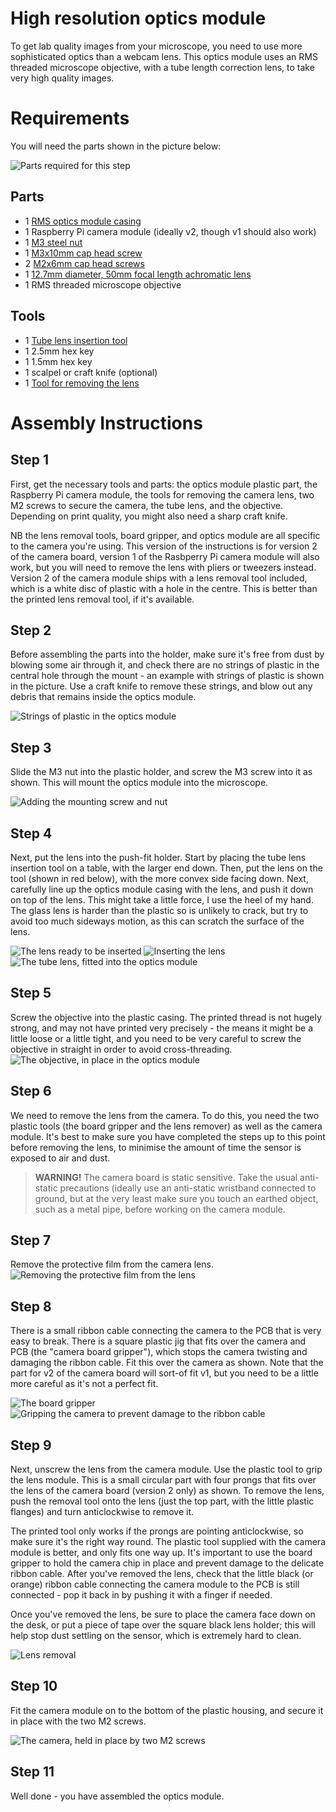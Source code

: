 # High resolution optics module
To get lab quality images from your microscope, you need to use more sophisticated optics than a webcam lens.  This optics module uses an RMS threaded microscope objective, with a tube length correction lens, to take very high quality images.

# Requirements
You will need the parts shown in the picture below:

![Parts required for this step](./images/hires_optics_parts.jpg)

## Parts
*   1 [RMS optics module casing](./parts/hires_optics_casing)
*   1 Raspberry Pi camera module (ideally v2, though v1 should also work)
*   1 [M3 steel nut](./parts/m3_nut)
*   1 [M3x10mm cap head screw](./parts/m3x10mm_cap_head)
*   2 [M2x6mm cap head screws](./parts/m2x6mm_cap_head)
*   1 [12.7mm diameter, 50mm focal length achromatic lens](./parts/d13_f50_achromat)
*   1 RMS threaded microscope objective

## Tools
*   1 [Tube lens insertion tool](./parts/tube_lens_insertion_tool)
*   1 2.5mm hex key
*   1 1.5mm hex key
*   1 scalpel or craft knife (optional)
*   1 [Tool for removing the lens](./parts/camera_lens_removal_tools)


# Assembly Instructions
## Step 1
First, get the necessary tools and parts: the optics module plastic part, the Raspberry Pi camera module, the tools for removing the camera lens, two M2 screws to secure the camera, the tube lens, and the objective.  Depending on print quality, you might also need a sharp craft knife.
 
NB the lens removal tools, board gripper, and optics module are all specific to the camera you're using.  This version of the instructions is for version 2 of the camera board, version 1 of the Rasbperry Pi camera module will also work, but you will need to remove the lens with pliers or tweezers instead.  Version 2 of the camera module ships with a lens removal tool included, which is a white disc of plastic with a hole in the centre.  This is better than the printed lens removal tool, if it's available.

## Step 2
Before assembling the parts into the holder, make sure it's free from dust by blowing some air through it, and check there are no strings of plastic in the central hole through the mount - an example with strings of plastic is shown in the picture.  Use a craft knife to remove these strings, and blow out any debris that remains inside the optics module.

![Strings of plastic in the optics module](./images/hires_optics_cleanup.jpg)

## Step 3
Slide the M3 nut into the plastic holder, and screw the M3 screw into it as shown.  This will mount the optics module into the microscope.

![Adding the mounting screw and nut](./images/hires_optics_screw.jpg)

## Step 4
Next, put the lens into the push-fit holder.  Start by placing the tube lens insertion tool on a table, with the larger end down.  Then, put the lens on the tool (shown in red below), with the more convex side facing down.  Next, carefully line up the optics module casing with the lens, and push it down on top of the lens.  This might take a little force, I use the heel of my hand.  The glass lens is harder than the plastic so is unlikely to crack, but try to avoid too much sideways motion, as this can scratch the surface of the lens.

![The lens ready to be inserted](./images/hires_optics_tube_lens_1.jpg)
![Inserting the lens](./images/hires_optics_tube_lens_1.jpg)
![The tube lens, fitted into the optics module](./images/hires_optics_tube_lens_1.jpg)

## Step 5
Screw the objective into the plastic casing.  The printed thread is not hugely strong, and may not have printed very precisely - the means it might be a little loose or a little tight, and you need to be very careful to screw the objective in straight in order to avoid cross-threading.
![The objective, in place in the optics module](./images/hires_optics_objective.jpg)

## Step 6
We need to remove the lens from the camera.  To do this, you need the two plastic tools (the board gripper and the lens remover) as well as the camera module.  It's best to make sure you have completed the steps up to this point before removing the lens, to minimise the amount of time the sensor is exposed to air and dust.

> **WARNING!** The camera board is static sensitive.  Take the usual anti-static precautions (ideally use an anti-static wristband connected to ground, but at the very least make sure you touch an earthed object, such as a metal pipe, before working on the camera module.

## Step 7
Remove the protective film from the camera lens.
![Removing the protective film from the lens](./images/picam2_film_removal.jpg)

## Step 8
There is a small ribbon cable connecting the camera to the PCB that is very easy to break.  There is a square plastic jig that fits over the camera and PCB (the "camera board gripper"), which stops the camera twisting and damaging the ribbon cable.  Fit this over the camera as shown.  Note that the part for v2 of the camera board will sort-of fit v1, but you need to be a little more careful as it's not a perfect fit.

![The board gripper](./images/picam2_board_gripper_1.jpg)
![Gripping the camera to prevent damage to the ribbon cable](./images/picam2_board_gripper_2.jpg)

## Step 9
Next, unscrew the lens from the camera module.  Use the plastic tool to grip the lens module.  This is a small circular part with four prongs that fits over the lens of the camera board (version 2 only) as shown.  To remove the lens, push the removal tool onto the lens (just the top part, with the little plastic flanges) and turn anticlockwise to remove it.
 
The printed tool only works if the prongs are pointing anticlockwise, so make sure it's the right way round.  The plastic tool supplied with the camera module is better, and only fits one way up.  It's important to use the board gripper to hold the camera chip in place and prevent damage to the delicate ribbon cable.  After you've removed the lens, check that the little black (or orange) ribbon cable connecting the camera module to the PCB is still connected - pop it back in by pushing it with a finger if needed.

Once you've removed the lens, be sure to place the camera face down on the desk, or put a piece of tape over the square black lens holder; this will help stop dust settling on the sensor, which is extremely hard to clean.

![Lens removal](./images/picam2_lens_removal.jpg)

## Step 10
Fit the camera module on to the bottom of the plastic housing, and secure it in place with the two M2 screws.

![The camera, held in place by two M2 screws](./images/hires_optics_camera.jpg)

## Step 11
Well done - you have assembled the optics module.

